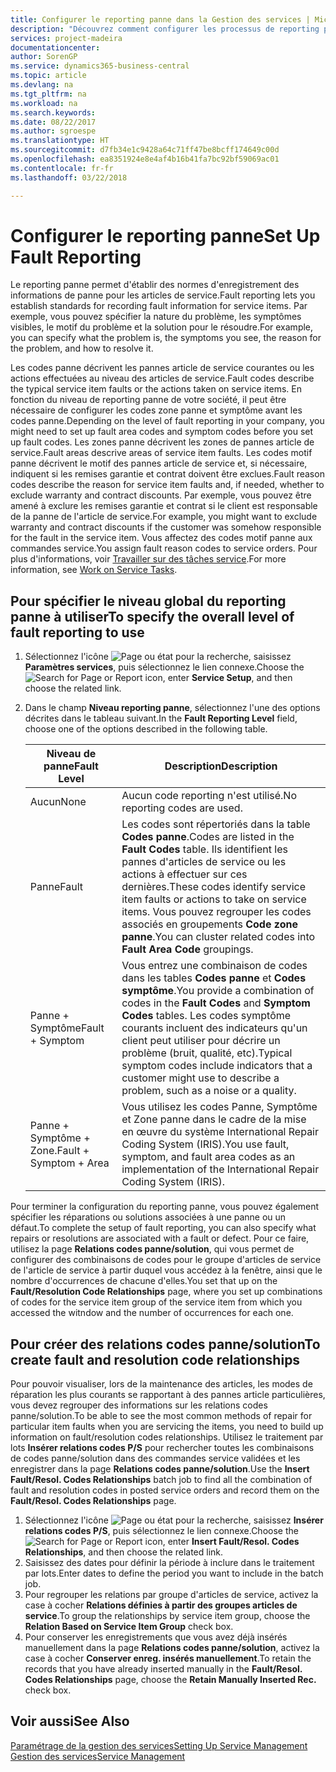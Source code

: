 ```yaml
---
title: Configurer le reporting panne dans la Gestion des services | Microsoft Docs
description: "Découvrez comment configurer les processus de reporting panne."
services: project-madeira
documentationcenter: 
author: SorenGP
ms.service: dynamics365-business-central
ms.topic: article
ms.devlang: na
ms.tgt_pltfrm: na
ms.workload: na
ms.search.keywords: 
ms.date: 08/22/2017
ms.author: sgroespe
ms.translationtype: HT
ms.sourcegitcommit: d7fb34e1c9428a64c71ff47be8bcff174649c00d
ms.openlocfilehash: ea8351924e8e4af4b16b41fa7bc92bf59069ac01
ms.contentlocale: fr-fr
ms.lasthandoff: 03/22/2018

---
```


# <a name="set-up-fault-reporting"></a><span data-ttu-id="3c241-103">Configurer le reporting panne</span><span class="sxs-lookup"><span data-stu-id="3c241-103">Set Up Fault Reporting</span></span>
<span data-ttu-id="3c241-104">Le reporting panne permet d'établir des normes d'enregistrement des informations de panne pour les articles de service.</span><span class="sxs-lookup"><span data-stu-id="3c241-104">Fault reporting lets you establish standards for recording fault information for service items.</span></span> <span data-ttu-id="3c241-105">Par exemple, vous pouvez spécifier la nature du problème, les symptômes visibles, le motif du problème et la solution pour le résoudre.</span><span class="sxs-lookup"><span data-stu-id="3c241-105">For example, you can specify what the problem is, the symptoms you see, the reason for the problem, and how to resolve it.</span></span>  

<span data-ttu-id="3c241-106">Les codes panne décrivent les pannes article de service courantes ou les actions effectuées au niveau des articles de service.</span><span class="sxs-lookup"><span data-stu-id="3c241-106">Fault codes describe the typical service item faults or the actions taken on service items.</span></span> <span data-ttu-id="3c241-107">En fonction du niveau de reporting panne de votre société, il peut être nécessaire de configurer les codes zone panne et symptôme avant les codes panne.</span><span class="sxs-lookup"><span data-stu-id="3c241-107">Depending on the level of fault reporting in your company, you might need to set up fault area codes and symptom codes before you set up fault codes.</span></span> <span data-ttu-id="3c241-108">Les zones panne décrivent les zones de pannes article de service.</span><span class="sxs-lookup"><span data-stu-id="3c241-108">Fault areas descrive areas of service item faults.</span></span> <span data-ttu-id="3c241-109">Les codes motif panne décrivent le motif des pannes article de service et, si nécessaire, indiquent si les remises garantie et contrat doivent être exclues.</span><span class="sxs-lookup"><span data-stu-id="3c241-109">Fault reason codes describe the reason for service item faults and, if needed, whether to exclude warranty and contract discounts.</span></span> <span data-ttu-id="3c241-110">Par exemple, vous pouvez être amené à exclure les remises garantie et contrat si le client est responsable de la panne de l'article de service.</span><span class="sxs-lookup"><span data-stu-id="3c241-110">For example, you might want to exclude warranty and contract discounts if the customer was somehow responsible for the fault in the service item.</span></span> <span data-ttu-id="3c241-111">Vous affectez des codes motif panne aux commandes service.</span><span class="sxs-lookup"><span data-stu-id="3c241-111">You assign fault reason codes to service orders.</span></span> <span data-ttu-id="3c241-112">Pour plus d'informations, voir [Travailler sur des tâches service](service-how-to-work-on-service-tasks.md).</span><span class="sxs-lookup"><span data-stu-id="3c241-112">For more information, see [Work on Service Tasks](service-how-to-work-on-service-tasks.md).</span></span>  

## <a name="to-specify-the-overall-level-of-fault-reporting-to-use"></a><span data-ttu-id="3c241-113">Pour spécifier le niveau global du reporting panne à utiliser</span><span class="sxs-lookup"><span data-stu-id="3c241-113">To specify the overall level of fault reporting to use</span></span>
1. <span data-ttu-id="3c241-114">Sélectionnez l'icône ![Page ou état pour la recherche](media/ui-search/search_small.png "Page ou état pour la recherche"), saisissez **Paramètres services**, puis sélectionnez le lien connexe.</span><span class="sxs-lookup"><span data-stu-id="3c241-114">Choose the ![Search for Page or Report](media/ui-search/search_small.png "Search for Page or Report icon") icon, enter **Service Setup**, and then choose the related link.</span></span> 
2. <span data-ttu-id="3c241-115">Dans le champ **Niveau reporting panne**, sélectionnez l'une des options décrites dans le tableau suivant.</span><span class="sxs-lookup"><span data-stu-id="3c241-115">In the **Fault Reporting Level** field, choose one of the options described in the following table.</span></span>  
  
    |<span data-ttu-id="3c241-116">**Niveau de panne**</span><span class="sxs-lookup"><span data-stu-id="3c241-116">**Fault Level**</span></span>|<span data-ttu-id="3c241-117">**Description**</span><span class="sxs-lookup"><span data-stu-id="3c241-117">**Description**</span></span>|  
    |------------|-------------|  
    |<span data-ttu-id="3c241-118">Aucun</span><span class="sxs-lookup"><span data-stu-id="3c241-118">None</span></span> | <span data-ttu-id="3c241-119">Aucun code reporting n'est utilisé.</span><span class="sxs-lookup"><span data-stu-id="3c241-119">No reporting codes are used.</span></span>|  
    |<span data-ttu-id="3c241-120">Panne</span><span class="sxs-lookup"><span data-stu-id="3c241-120">Fault</span></span> | <span data-ttu-id="3c241-121">Les codes sont répertoriés dans la table **Codes panne**.</span><span class="sxs-lookup"><span data-stu-id="3c241-121">Codes are listed in the **Fault Codes** table.</span></span> <span data-ttu-id="3c241-122">Ils identifient les pannes d'articles de service ou les actions à effectuer sur ces dernières.</span><span class="sxs-lookup"><span data-stu-id="3c241-122">These codes identify service item faults or actions to take on service items.</span></span> <span data-ttu-id="3c241-123">Vous pouvez regrouper les codes associés en groupements **Code zone panne**.</span><span class="sxs-lookup"><span data-stu-id="3c241-123">You can cluster related codes into **Fault Area Code** groupings.</span></span>|  
    |<span data-ttu-id="3c241-124">Panne + Symptôme</span><span class="sxs-lookup"><span data-stu-id="3c241-124">Fault + Symptom</span></span> | <span data-ttu-id="3c241-125">Vous entrez une combinaison de codes dans les tables **Codes panne** et **Codes symptôme**.</span><span class="sxs-lookup"><span data-stu-id="3c241-125">You provide a combination of codes in the **Fault Codes** and **Symptom Codes** tables.</span></span> <span data-ttu-id="3c241-126">Les codes symptôme courants incluent des indicateurs qu'un client peut utiliser pour décrire un problème (bruit, qualité, etc).</span><span class="sxs-lookup"><span data-stu-id="3c241-126">Typical symptom codes include indicators that a customer might use to describe a problem, such as a noise or a quality.</span></span>|  
    |<span data-ttu-id="3c241-127">Panne + Symptôme + Zone.</span><span class="sxs-lookup"><span data-stu-id="3c241-127">Fault + Symptom + Area</span></span> | <span data-ttu-id="3c241-128">Vous utilisez les codes Panne, Symptôme et Zone panne dans le cadre de la mise en œuvre du système International Repair Coding System (IRIS).</span><span class="sxs-lookup"><span data-stu-id="3c241-128">You use fault, symptom, and fault area codes as an implementation of the International Repair Coding System (IRIS).</span></span>|  
  
<span data-ttu-id="3c241-129">Pour terminer la configuration du reporting panne, vous pouvez également spécifier les réparations ou solutions associées à une panne ou un défaut.</span><span class="sxs-lookup"><span data-stu-id="3c241-129">To complete the setup of fault reporting, you can also specify what repairs or resolutions are associated with a fault or defect.</span></span> <span data-ttu-id="3c241-130">Pour ce faire, utilisez la page **Relations codes panne/solution**, qui vous permet de configurer des combinaisons de codes pour le groupe d'articles de service de l'article de service à partir duquel vous accédez à la fenêtre, ainsi que le nombre d'occurrences de chacune d'elles.</span><span class="sxs-lookup"><span data-stu-id="3c241-130">You set that up on the **Fault/Resolution Code Relationships** page, where you set up combinations of codes for the service item group of the service item from which you accessed the witndow and the number of occurrences for each one.</span></span>

## <a name="to-create-fault-and-resolution-code-relationships"></a><span data-ttu-id="3c241-131">Pour créer des relations codes panne/solution</span><span class="sxs-lookup"><span data-stu-id="3c241-131">To create fault and resolution code relationships</span></span>
<!--this needs to go in a working with topic-->
<span data-ttu-id="3c241-132">Pour pouvoir visualiser, lors de la maintenance des articles, les modes de réparation les plus courants se rapportant à des pannes article particulières, vous devez regrouper des informations sur les relations codes panne/solution.</span><span class="sxs-lookup"><span data-stu-id="3c241-132">To be able to see the most common methods of repair for particular item faults when you are servicing the items, you need to build up information on fault/resolution codes relationships.</span></span> <span data-ttu-id="3c241-133">Utilisez le traitement par lots **Insérer relations codes P/S** pour rechercher toutes les combinaisons de codes panne/solution dans des commandes service validées et les enregistrer dans la page **Relations codes panne/solution**.</span><span class="sxs-lookup"><span data-stu-id="3c241-133">Use the **Insert Fault/Resol. Codes Relationships** batch job to find all the combination of fault and resolution codes in posted service orders and record them on the **Fault/Resol. Codes Relationships** page.</span></span> 
  
1. <span data-ttu-id="3c241-134">Sélectionnez l'icône ![Page ou état pour la recherche](media/ui-search/search_small.png "Page ou état pour la recherche"), saisissez **Insérer relations codes P/S**, puis sélectionnez le lien connexe.</span><span class="sxs-lookup"><span data-stu-id="3c241-134">Choose the ![Search for Page or Report](media/ui-search/search_small.png "Search for Page or Report icon") icon, enter **Insert Fault/Resol. Codes Relationships**, and then choose the related link.</span></span>  
2. <span data-ttu-id="3c241-135">Saisissez des dates pour définir la période à inclure dans le traitement par lots.</span><span class="sxs-lookup"><span data-stu-id="3c241-135">Enter dates to define the period you want to include in the batch job.</span></span>  
3. <span data-ttu-id="3c241-136">Pour regrouper les relations par groupe d'articles de service, activez la case à cocher **Relations définies à partir des groupes articles de service**.</span><span class="sxs-lookup"><span data-stu-id="3c241-136">To group the relationships by service item group, choose the **Relation Based on Service Item Group** check box.</span></span>  
4. <span data-ttu-id="3c241-137">Pour conserver les enregistrements que vous avez déjà insérés manuellement dans la page **Relations codes panne/solution**, activez la case à cocher **Conserver enreg. insérés manuellement**.</span><span class="sxs-lookup"><span data-stu-id="3c241-137">To retain the records that you have already inserted manually in the **Fault/Resol. Codes Relationships** page, choose the **Retain Manually Inserted Rec.** check box.</span></span>  

## <a name="see-also"></a><span data-ttu-id="3c241-138">Voir aussi</span><span class="sxs-lookup"><span data-stu-id="3c241-138">See Also</span></span>
[<span data-ttu-id="3c241-139">Paramétrage de la gestion des services</span><span class="sxs-lookup"><span data-stu-id="3c241-139">Setting Up Service Management</span></span>](service-setup-service.md)  
[<span data-ttu-id="3c241-140">Gestion des services</span><span class="sxs-lookup"><span data-stu-id="3c241-140">Service Management</span></span>](service-service.md)  

